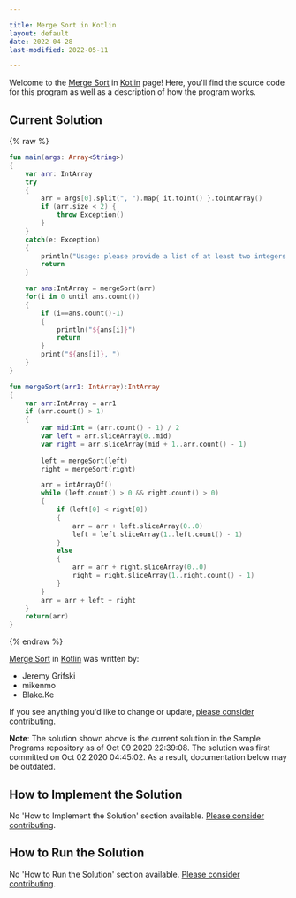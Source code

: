 ```yaml
---

title: Merge Sort in Kotlin
layout: default
date: 2022-04-28
last-modified: 2022-05-11

---
```


Welcome to the [Merge Sort](https://sampleprograms.io/projects/merge-sort) in [Kotlin](https://sampleprograms.io/languages/kotlin) page! Here, you'll find the source code for this program as well as a description of how the program works.

## Current Solution

{% raw %}

```kotlin
fun main(args: Array<String>) 
{
    var arr: IntArray
    try
    {
        arr = args[0].split(", ").map{ it.toInt() }.toIntArray()
        if (arr.size < 2) {
            throw Exception()
        }
    }
    catch(e: Exception)
    {
        println("Usage: please provide a list of at least two integers to sort in the format \"1, 2, 3, 4, 5\"")
        return
    }

    var ans:IntArray = mergeSort(arr)
    for(i in 0 until ans.count())
    {
        if (i==ans.count()-1)
        {
            println("${ans[i]}")
            return
        }
        print("${ans[i]}, ")
    }
}

fun mergeSort(arr1: IntArray):IntArray
{
    var arr:IntArray = arr1
    if (arr.count() > 1)
    {
        var mid:Int = (arr.count() - 1) / 2
        var left = arr.sliceArray(0..mid)
        var right = arr.sliceArray(mid + 1..arr.count() - 1)
        
        left = mergeSort(left)
        right = mergeSort(right)

        arr = intArrayOf()
        while (left.count() > 0 && right.count() > 0)
        {
            if (left[0] < right[0])
            {
                arr = arr + left.sliceArray(0..0)
                left = left.sliceArray(1..left.count() - 1) 
            }
            else
            { 
                arr = arr + right.sliceArray(0..0)
                right = right.sliceArray(1..right.count() - 1)
            } 
        }
        arr = arr + left + right
    }
    return(arr)
}
```

{% endraw %}

[Merge Sort](https://sampleprograms.io/projects/merge-sort) in [Kotlin](https://sampleprograms.io/languages/kotlin) was written by:

- Jeremy Grifski
- mikenmo
- Blake.Ke

If you see anything you'd like to change or update, [please consider contributing](https://github.com/TheRenegadeCoder/sample-programs).

**Note**: The solution shown above is the current solution in the Sample Programs repository as of Oct 09 2020 22:39:08. The solution was first committed on Oct 02 2020 04:45:02. As a result, documentation below may be outdated.

## How to Implement the Solution

No 'How to Implement the Solution' section available. [Please consider contributing](https://github.com/TheRenegadeCoder/sample-programs-website).

## How to Run the Solution

No 'How to Run the Solution' section available. [Please consider contributing](https://github.com/TheRenegadeCoder/sample-programs-website).